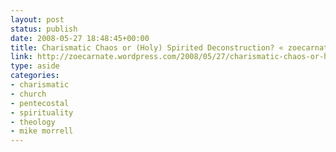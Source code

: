 ```yaml
---
layout: post
status: publish
date: 2008-05-27 18:48:45+00:00
title: Charismatic Chaos or (Holy) Spirited Deconstruction? « zoecarnate
link: http://zoecarnate.wordpress.com/2008/05/27/charismatic-chaos-or-holy-spirited-deconstruction/
type: aside
categories:
- charismatic
- church
- pentecostal
- spirituality
- theology
- mike morrell
---
```

